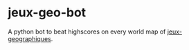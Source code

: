 # jeux-geo-bot

A python bot to beat highscores on every world map of [jeux-geographiques](www.jeux-geographiques.com).
